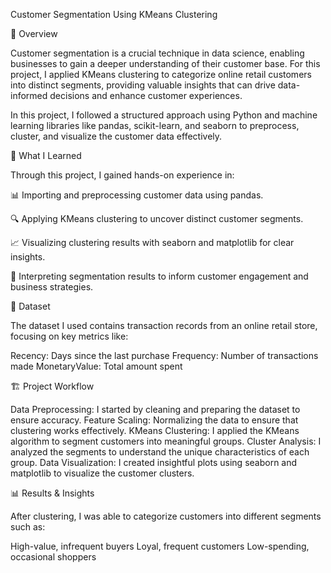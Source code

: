 Customer Segmentation Using KMeans Clustering

📌 Overview

Customer segmentation is a crucial technique in data science, enabling businesses to gain a deeper understanding of their customer base. For this project, I applied KMeans clustering to categorize online retail customers into distinct segments, providing valuable insights that can drive data-informed decisions and enhance customer experiences.

In this project, I followed a structured approach using Python and machine learning libraries like pandas, scikit-learn, and seaborn to preprocess, cluster, and visualize the customer data effectively.

🚀 What I Learned

Through this project, I gained hands-on experience in:

📊 Importing and preprocessing customer data using pandas.

🔍 Applying KMeans clustering to uncover distinct customer segments.

📈 Visualizing clustering results with seaborn and matplotlib for clear insights.

🎯 Interpreting segmentation results to inform customer engagement and business strategies.


📂 Dataset

The dataset I used contains transaction records from an online retail store, focusing on key metrics like:

Recency: Days since the last purchase
Frequency: Number of transactions made
MonetaryValue: Total amount spent

🏗️ Project Workflow

Data Preprocessing: I started by cleaning and preparing the dataset to ensure accuracy.
Feature Scaling: Normalizing the data to ensure that clustering works effectively.
KMeans Clustering: I applied the KMeans algorithm to segment customers into meaningful groups.
Cluster Analysis: I analyzed the segments to understand the unique characteristics of each group.
Data Visualization: I created insightful plots using seaborn and matplotlib to visualize the customer clusters.

📊 Results & Insights

After clustering, I was able to categorize customers into different segments such as:

High-value, infrequent buyers
Loyal, frequent customers
Low-spending, occasional shoppers

